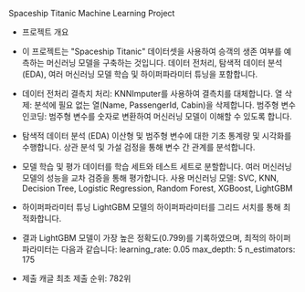 Spaceship Titanic Machine Learning Project

- 프로젝트 개요
 - 이 프로젝트는 "Spaceship Titanic" 데이터셋을 사용하여 승객의 생존 여부를 예측하는 머신러닝 모델을 구축하는 것입니다. 
데이터 전처리, 탐색적 데이터 분석(EDA), 여러 머신러닝 모델 학습 및 하이퍼파라미터 튜닝을 포함합니다.


- 데이터 전처리
결측치 처리: KNNImputer를 사용하여 결측치를 대체합니다.
열 삭제: 분석에 필요 없는 열(Name, PassengerId, Cabin)을 삭제합니다.
범주형 변수 인코딩: 범주형 변수를 숫자로 변환하여 머신러닝 모델이 이해할 수 있도록 합니다.


- 탐색적 데이터 분석 (EDA)
이산형 및 범주형 변수에 대한 기초 통계량 및 시각화를 수행합니다.
상관 분석 및 가설 검정을 통해 변수 간 관계를 분석합니다.


- 모델 학습 및 평가
데이터를 학습 세트와 테스트 세트로 분할합니다.
여러 머신러닝 모델의 성능을 교차 검증을 통해 평가합니다.
사용 머신러닝 모델: SVC, KNN, Decision Tree, Logistic Regression, Random Forest, XGBoost, LightGBM


- 하이퍼파라미터 튜닝
LightGBM 모델의 하이퍼파라미터를 그리드 서치를 통해 최적화합니다.


- 결과
LightGBM 모델이 가장 높은 정확도(0.799)를 기록하였으며, 최적의 하이퍼파라미터는 다음과 같습니다:
learning_rate: 0.05
max_depth: 5
n_estimators: 175


- 제출
캐글 최초 제출 순위: 782위
